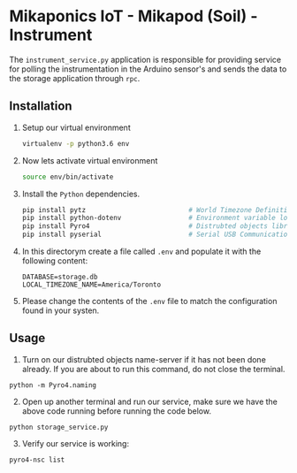 # Mikaponics IoT - Mikapod (Soil) - Instrument
The ``instrument_service.py`` application is responsible for providing service for polling the instrumentation in the Arduino sensor's and sends the data to the storage application through ``rpc``.

## Installation

1. Setup our virtual environment

    ```bash
    virtualenv -p python3.6 env
    ```

2. Now lets activate virtual environment

    ```bash
    source env/bin/activate
    ```

3. Install the ``Python`` dependencies.

    ```bash
    pip install pytz                          # World Timezone Definitions
    pip install python-dotenv                 # Environment variable loader.
    pip install Pyro4                         # Distrubted objects library.
    pip install pyserial                      # Serial USB Communication library for Python.
    ```

4. In this directorym create a file called ``.env`` and populate it with the following content:

    ```
    DATABASE=storage.db
    LOCAL_TIMEZONE_NAME=America/Toronto
    ```

5. Please change the contents of the ``.env`` file to match the configuration found in your systen.

## Usage


1. Turn on our distrubted objects name-server if it has not been done already. If you are about to run this command, do not close the terminal.

  ```
  python -m Pyro4.naming
  ```

2. Open up another terminal and run our service, make sure we have the above code running before running the code below.

  ```
  python storage_service.py
  ```

3. Verify our service is working:

  ```
  pyro4-nsc list
  ```
